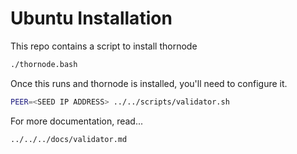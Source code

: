 Ubuntu Installation
===================

This repo contains a script to install thornode

```bash
./thornode.bash
```

Once this runs and thornode is installed, you'll need to configure it.
```bash
PEER=<SEED IP ADDRESS> ../../scripts/validator.sh
```

For more documentation, read...
```bash
../../../docs/validator.md
```
